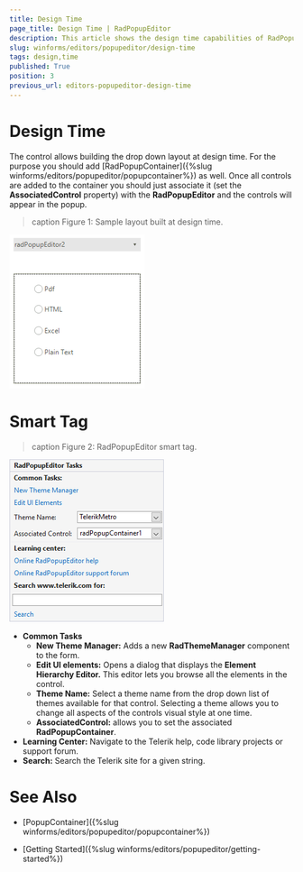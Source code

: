 ```yaml
---
title: Design Time
page_title: Design Time | RadPopupEditor
description: This article shows the design time capabilities of RadPopupEditor.
slug: winforms/editors/popupeditor/design-time
tags: design,time
published: True
position: 3
previous_url: editors-popupeditor-design-time
---
```


# Design Time

The control allows building the drop down layout at design time. For the purpose you should add [RadPopupContainer]({%slug winforms/editors/popupeditor/popupcontainer%}) as well. Once all controls are added to the container you should just associate it (set the __AssociatedControl__ property) with the __RadPopupEditor__ and the controls will appear in the popup.
      
>caption Figure 1: Sample layout built at design time.

![editors-popupeditor-design-time 002](images/editors-popupeditor-design-time002.png)

# Smart Tag

>caption Figure 2: RadPopupEditor smart tag.

![editors-popupeditor-design-time 001](images/editors-popupeditor-design-time001.png)

* __Common Tasks__
    - __New Theme Manager:__ Adds a new __RadThemeManager__ component to the form.
    - __Edit UI elements:__ Opens a dialog that displays the __Element Hierarchy Editor.__ This editor lets you browse all the elements in the control.
    - __Theme Name:__ Select a theme name from the drop down list of themes available for that control. Selecting a theme allows you to change all aspects of the controls visual style at one time.
    - __AssociatedControl:__ allows you to set the associated __RadPopupContainer__.
* __Learning Center:__ Navigate to the Telerik help, code library projects or support forum.
* __Search:__ Search the Telerik site for a given string.


# See Also

 * [PopupContainer]({%slug winforms/editors/popupeditor/popupcontainer%})

 * [Getting Started]({%slug winforms/editors/popupeditor/getting-started%})
